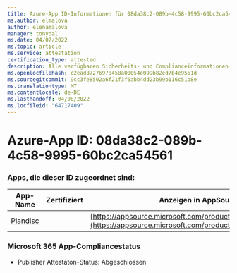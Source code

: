 ```yaml
---
title: Azure-App ID-Informationen für 08da38c2-089b-4c58-9995-60bc2ca54561
ms.author: elmalova
author: elenamalova
manager: tonybal
ms.date: 04/07/2022
ms.topic: article
ms.service: attestation
certification_type: attested
description: Alle verfügbaren Sicherheits- und Complianceinformationen für 08da38c2-089b-4c58-9995-60bc2ca54561.
ms.openlocfilehash: c2ead87276978458a00054e099b82ed7b4e9561d
ms.sourcegitcommit: 9cc3fe8502a6f21f3f6abb4dd23b99b116c51b8e
ms.translationtype: MT
ms.contentlocale: de-DE
ms.lasthandoff: 04/08/2022
ms.locfileid: "64717409"
---
```

# <a name="azure-app-id-08da38c2-089b-4c58-9995-60bc2ca54561"></a>Azure-App ID: 08da38c2-089b-4c58-9995-60bc2ca54561


### <a name="apps-associated-with-this-id"></a>Apps, die dieser ID zugeordnet sind:
| **App-Name** | **Zertifiziert** | **Anzeigen in AppSource** |
|--------------|---------------|-----------------------|
| [Plandisc](../forward/WA200003869.md) |  | [https://appsource.microsoft.com/product/office/WA200003869](https://appsource.microsoft.com/product/office/WA200003869) |

### <a name="microsoft-365-app-compliance-status"></a>Microsoft 365 App-Compliancestatus
- Publisher Attestaton-Status: Abgeschlossen
